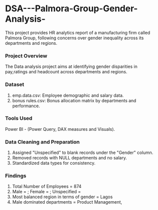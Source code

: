 # DSA---Palmora-Group-Gender-Analysis-
This project provides HR analytics report of a manufacturing firm called Palmora Group, following concerns over gender inequality across its departments and regions. 

### Project Overview 
The Data analysis project aims at identifying gender disparities in pay,ratings and headcount across departments and regions.

### Dataset 
1. emp.data.csv: Employee demographic and salary data.
2. bonus rules.csv: Bonus allocation matrix by departments and performance.

### Tools Used
Power BI - (Power Query, DAX measures and Visuals).

### Data Cleaning and Preparation
1. Assigned "Unspecified" to blank records under the "Gender" column.
2. Removed records with NULL departments and no salary.
3. Standardized data types for consistency.

### Findings
1. Total Number of Employees = 874
2. Male = ; Female = ; Unspecified =
3. Most balanced region in terms of gender = Lagos
4. Male dominated departments = Product Management,




